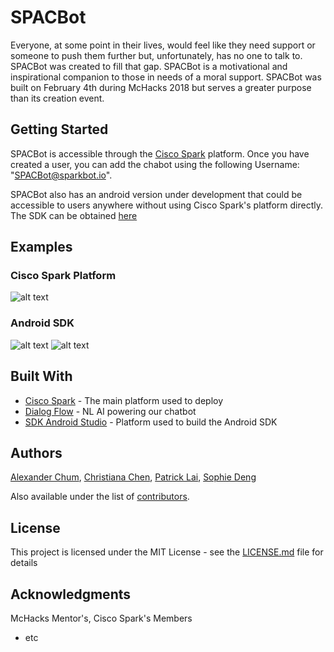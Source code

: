 # SPACBot

Everyone, at some point in their lives, would feel like they need support or someone to push them further but, unfortunately, has no one to talk to. 
SPACBot was created to fill that gap. SPACBot is a motivational and inspirational companion to those in needs of a moral support. 
SPACBot was built on February 4th during McHacks 2018 but serves a greater purpose than its creation event. 

## Getting Started

SPACBot is accessible through the [Cisco Spark](https://www.web.ciscospark.com) platform. Once you have created a user, 
you can add the chabot using the following Username: "SPACBot@sparkbot.io".

SPACBot also has an android version under development that could be accessible to users anywhere without using 
Cisco Spark's platform directly. The SDK can be obtained [here](https://github.com/Christiaua/SPACBot/)

## Examples

### Cisco Spark Platform
![alt text](https://www.raw.githubusercontent.com/AlexChum/McHacks2018/CiscoSparkBotExample.png)

### Android SDK
![alt text](https://www.raw.githubusercontent.com/AlexChum/McHacks2018/StartPage.png)
![alt text](https://www.raw.githubusercontent.com/AlexChum/McHacks2018/ChatPage.png)

## Built With

* [Cisco Spark](https://web.ciscospark.com/) - The main platform used to deploy
* [Dialog Flow](https://dialogflow.com/) - NL AI powering our chatbot
* [SDK Android Studio](https://developer.android.com/studio) - Platform used to build the Android SDK

## Authors
 
[Alexander Chum](https://github.com/AlexChum),
[Christiana Chen](https://github.com/Christiaua),
[Patrick Lai](https://github.com/PatLai),
[Sophie Deng](https://github.com/)

Also available under the list of [contributors](https://github.com/alexchum/McHacks2018/contributors).

## License

This project is licensed under the MIT License - see the [LICENSE.md](LICENSE.md) file for details

## Acknowledgments

McHacks Mentor's,
Cisco Spark's Members
* etc
